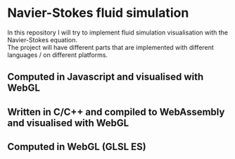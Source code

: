 # Navier-Stokes fluid simulation  
In this repository I will try to implement fluid simulation visualisation with the Navier-Stokes equation.  
The project will have different parts that are implemented with different languages / on different platforms.  
## Computed in Javascript and visualised with WebGL
## Written in C/C++ and compiled to WebAssembly and visualised with WebGL
## Computed in WebGL (GLSL ES)
